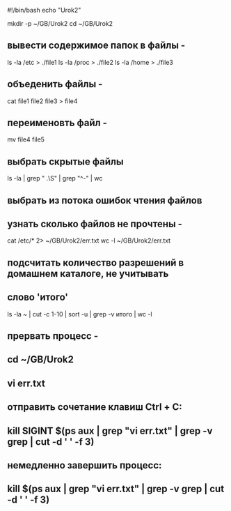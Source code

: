 #!/bin/bash
echo "Urok2"

mkdir -p ~/GB/Urok2
cd ~/GB/Urok2

## вывести содержимое папок в файлы -
ls -la /etc >  ./file1
ls -la /proc >  ./file2
ls -la /home >  ./file3

## объеденить файлы -
cat file1 file2 file3 > file4

## переименовть файл -
mv file4 file5

## выбрать скрытые файлы
ls -la | grep " \.\S" | grep "^-" | wc

## выбрать из потока ошибок чтения файлов
## узнать сколько файлов не прочтены -
cat /etc/* 2> ~/GB/Urok2/err.txt
wc -l ~/GB/Urok2/err.txt

## подсчитать количество разрешений в домашнем каталоге, не учитывать
## слово 'итого'
ls -la ~ | cut -c 1-10 | sort -u | grep -v итого | wc -l

## прервать процесс -
## cd ~/GB/Urok2
## vi err.txt
## отправить сочетание клавиш Ctrl + C:
## kill SIGINT $(ps aux | grep "vi err.txt" | grep -v grep | cut -d ' ' -f 3)
## немедленно завершить процесс:
## kill $(ps aux | grep "vi err.txt" | grep -v grep | cut -d ' ' -f 3)

